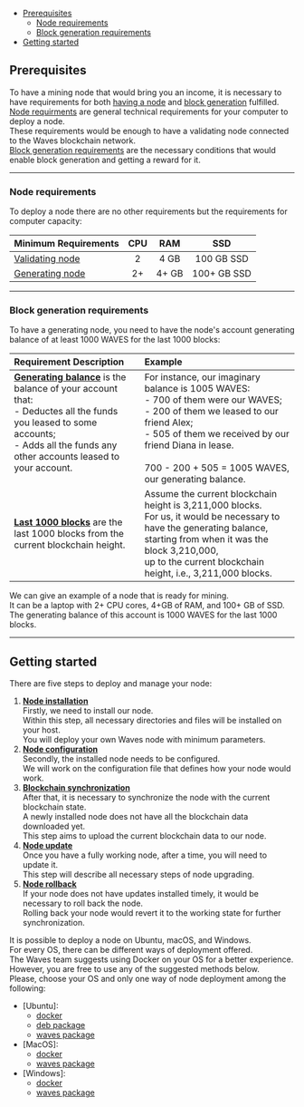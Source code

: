 - [Prerequisites](#prerequisites)
  - [Node requirements](#node-requirements)
  - [Block generation requirements](#block-generation-requirements)
- [Getting started](#getting-started)

## Prerequisites ##

To have a mining node that would bring you an income, it is necessary to have requirements for both [having a node](#node-requirements) and [block generation](#block-generation-requirements) fulfilled.  
[Node requirments](#node-requirements) are general technical requirements for your computer to deploy a node.  
These requirements would be enough to have a validating node connected to the Waves blockchain network.  
[Block generation requirements](#block-generation-requirements) are the necessary conditions that would enable block generation and getting a reward for it.  

---

### Node requirements ###

To deploy a node there are no other requirements but the requirements for computer capacity:  

| Minimum Requirements | CPU | RAM | SSD | 
| :---------- | :----------:  | :----------:  | :----------: |
| [Validating node](https://docs.waves.tech/en/blockchain/node/validating-node) | 2 | 4 GB| 100 GB SSD|
| [Generating node](https://docs.waves.tech/en/blockchain/node/mining-node) | 2+ | 4+ GB| 100+ GB SSD|

---

### Block generation requirements ###

To have a generating node, you need to have the node's account generating balance of at least 1000 WAVES for the last 1000 blocks:    

| Requirement Description | Example|
| :----- | :----- |
| **<u>Generating balance</u>** is the balance of your account that:<br>- Deductes all the funds you leased to some accounts;<br>- Adds all the funds any other accounts leased to your account.<br><br>| For instance, our imaginary balance is 1005 WAVES:<br>- 700 of them were our WAVES;<br>- 200 of them we leased to our friend Alex;<br>- 505 of them we received by our friend Diana in lease.<br><br>700 - 200 + 505 = 1005 WAVES, our generating balance. |
| **<u>Last 1000 blocks</u>** are the last 1000 blocks from the current blockchain height. | Assume the current blockchain height is 3,211,000 blocks.<br>For us, it would be necessary to have the generating balance, starting from when it was the block 3,210,000,<br>up to the current blockchain height, i.e., 3,211,000 blocks. |
  
We can give an example of a node that is ready for mining.  
It can be a laptop with 2+ CPU cores, 4+GB of RAM, and 100+ GB of SSD.   
The generating balance of this account is 1000 WAVES for the last 1000 blocks.  

---

## Getting started ##

There are five steps to deploy and manage your node:
1. **<u>Node installation</u>**  
    Firstly, we need to install our node.  
    Within this step, all necessary directories and files will be installed on your host.  
    You will deploy your own Waves node with minimum parameters.
2. **<u>Node configuration</u>**  
    Secondly, the installed node needs to be configured.  
    We will work on the configuration file that defines how your node would work.
3. **<u>Blockchain synchronization</u>**  
    After that, it is necessary to synchronize the node with the current blockchain state.  
    A newly installed node does not have all the blockchain data downloaded yet.  
    This step aims to upload the current blockchain data to our node.
4. **<u>Node update</u>**  
    Once you have a fully working node, after a time, you will need to update it.  
    This step will describe all necessary steps of node upgrading.
5. **<u>Node rollback</u>**  
    If your node does not have updates installed timely, it would be necessary to roll back the node.  
    Rolling back your node would revert it to the working state for further synchronization.

It is possible to deploy a node on Ubuntu, macOS, and Windows.  
For every OS, there can be different ways of deployment offered.  
The Waves team suggests using Docker on your OS for a better experience.  
However, you are free to use any of the suggested methods below.  
Please, choose your OS and only one way of node deployment among the following:
- [Ubuntu]:
  - [docker]()
  - [deb package]()
  - [waves package]()
- [MacOS]:
  - [docker]()
  - [waves package]()
- [Windows]:
  - [docker]()
  - [waves package]()
